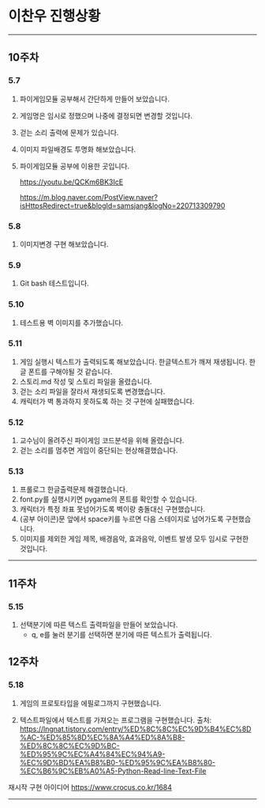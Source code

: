 # 이찬우 진행상황

---

## 10주차

### 5.7

1. 파이게임모듈 공부해서 간단하게 만들어 보았습니다.
2. 게임명은 임시로 정했으며 나중에 결정되면 변경할 것입니다.
3. 걷는 소리 출력에 문제가 있습니다.
4. 이미지 파일배경도 투명화 해보았습니다.
5. 파이게임모듈 공부에 이용한 곳입니다.

   <https://youtu.be/QCKm6BK3IcE>

   <https://m.blog.naver.com/PostView.naver?isHttpsRedirect=true&blogId=samsjang&logNo=220713309790>

### 5.8

1. 이미지변경 구현 해보았습니다.

### 5.9

1. Git bash 테스트입니다.

### 5.10

1. 테스트용 벽 이미지를 추가했습니다.

### 5.11

1.  게임 실행시 텍스트가 출력되도록 해보았습니다.
    한글텍스트가 깨져 재생됩니다. 한글 폰트를 구해야될 것 같습니다.
2.  스토리.md 작성 및 스토리 파일을 올렸습니다.
3.  걷는 소리 파일을 잘라서 재생되도록 변경했습니다.
4.  캐릭터가 벽 통과하지 못하도록 하는 것 구현에 실패했습니다.

### 5.12

1. 교수님이 올려주신 파이게임 코드분석을 위해 올렸습니다.
2. 걷는 소리를 멈추면 게임이 중단되는 현상해결했습니다.

### 5.13

1. 프롤로그 한글출력문제 해결했습니다.
2. font.py를 실행시키면 pygame의 폰트를 확인할 수 있습니다.
3. 캐릭터가 특정 좌표 못넘어가도록 벽이랑 충돌대신 구현했습니다.
4. (공부 아이콘)문 앞에서 space키를 누르면 다음 스테이지로 넘어가도록 구현했습니다.
5. 이미지를 제외한 게임 제목, 배경음악, 효과음악, 이벤트 발생 모두 임시로 구현한 것입니다.

---

## 11주차

### 5.15

1. 선택분기에 따른 텍스트 출력파일을 만들어 보았습니다.
   - q, e를 눌러 분기를 선택하면 분기에 따른 텍스트가 출력됩니다.

## 12주차

### 5.18

1. 게임의 프로토타입을 에필로그까지 구현했습니다.

2. 텍스트파일에서 텍스트를 가져오는 프로그램을 구현했습니다.
   출처:
   https://lngnat.tistory.com/entry/%ED%8C%8C%EC%9D%B4%EC%8D%AC-%ED%85%8D%EC%8A%A4%ED%8A%B8-%ED%8C%8C%EC%9D%BC-%ED%95%9C%EC%A4%84%EC%94%A9-%EC%9D%BD%EA%B8%B0-%ED%95%9C%EA%B8%80-%EC%B6%9C%EB%A0%A5-Python-Read-line-Text-File

재시작 구현 아이디어
<https://www.crocus.co.kr/1684>

---
